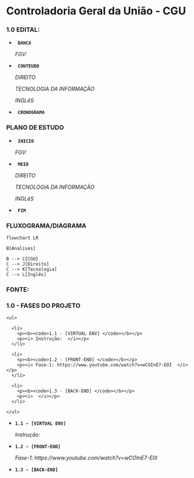 # Controladoria Geral da União - CGU

### 1.0 EDITAL:

<ul>
  
  <li>
    <p><b><code> BANCA </code></b></p>
    <p><i> FGV:  </i></p>
  </li>
  
  <li>
    <p><b><code> CONTEUDO </code></b></p>
    <p><i> DIREITO </i></p>
    <p><i> TECNOLOGIA DA INFORMAÇÃO </i></p>
    <p><i> INGLêS </i></p>
  </li> 
  
  <li>
    <p><b><code> CRONOGRAMA </code></b></p>
    <p><i>  </i></p>
  </li>
  
</ul>

### PLANO DE ESTUDO

<ul>
  
  <li>
    <p><b><code> INICIO </code></b></p>
    <p><i> FGV:  </i></p>
  </li>
  
  <li>
    <p><b><code> MEIO </code></b></p>
    <p><i> DIREITO </i></p>
    <p><i> TECNOLOGIA DA INFORMAÇÃO </i></p>
    <p><i> INGLêS </i></p>
  </li> 
  
  <li>
    <p><b><code> FIM </code></b></p>
    <p><i>  </i></p>
  </li>
  
</ul>

### FLUXOGRAMA/DIAGRAMA

```mermaid
flowchart LR

B[Analises]

B --> C{CGU}
C --> J[Direito] 
C --> K[Tecnologia]
C --> L[Inglês]

```

### FONTE:


### 1.0 - FASES DO PROJETO

```
<ul>
  
  <li>
    <p><b><code>1.1 - [VIRTUAL ENV] </code></b></p>
    <p><i> Instrução:  </i></p>
  </li>
  
  <li>
    <p><b><code>1.2 - [FRONT-END] </code></b></p>
    <p><i> Fase-1: https://www.youtube.com/watch?v=wCOInE7-E0I  </i></p>
  </li> 
  
  <li>
    <p><b><code>1.3 - [BACK-END] </code></b></p>
    <p><i>  </i></p>
  </li>
  
</ul>
```

<ul>
  
  <li>
    <p><b><code>1.1 - [VIRTUAL ENV] </code></b></p>
    <p><i> Instrução:  </i></p>
  </li>
  
  <li>
    <p><b><code>1.2 - [FRONT-END] </code></b></p>
    <p><i> Fase-1: https://www.youtube.com/watch?v=wCOInE7-E0I  </i></p>
  </li> 
  
  <li>
    <p><b><code>1.3 - [BACK-END] </code></b></p>
    <p><i>  </i></p>
  </li>
  
</ul>

